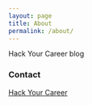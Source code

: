 ```yaml
---
layout: page
title: About
permalink: /about/
---
```

Hack Your Career blog

### Contact

[Hack Your Career](https://www.facebook.com/Hack.your.Career)
